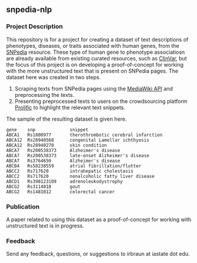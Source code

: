 ## snpedia-nlp

### Project Description

This repository is for a project for creating a dataset of text descriptions of phenotypes, diseases, or traits associated with human genes, from the [SNPedia](https://www.snpedia.com/) resource. These type of human gene to phenotype associatiosn are already available from existing curated resources, such as [ClinVar](https://www.ncbi.nlm.nih.gov/clinvar/), but the focus of this project is on developing a proof-of-concept for working with the more unstructured text that is present on SNPedia pages. The dataset here was created in two steps.

1. Scraping texts from SNPedia pages using the [MediaWiki API](https://www.mediawiki.org/wiki/API:Main_page) and preprocessing the texts.
2. Presenting preprocessed texts to users on the crowdsourcing platform [Prolific](https://www.prolific.co/) to highlight the relevant text snippets.

The sample of the resulting dataset is given here.
```
gene    snp             snippet
ABCA1   Rs1800977       therothrombotic cerebral infarction
ABCA12  Rs28940568      congenital Lamellar ichthyosis
ABCA12  Rs28940270      skin condition
ABCA7   Rs200538373     Alzheimer's disease
ABCA7   Rs200538373     late-onset Alzheimer's disease 
ABCA7   Rs3764650       Alzheimer's disease
ABCB4   Rs58238559      atrial fibrillation/flutter
ABCC2   Rs717620        intrahepatic cholestasis
ABCC2   Rs717620        nonalcoholic fatty liver disease
ABCD1   Rs398123109     adrenoleukodystrophy
ABCG2   Rs3114018       gout
ABCG2   Rs1481012       colorectal cancer
```


### Publication
A paper related to using this dataset as a proof-of-concept for working with unstructured text is in progress.




### Feedback
Send any feedback, questions, or suggestions to irbraun at iastate dot edu.
